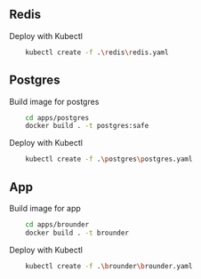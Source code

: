 ## Redis

Deploy with Kubectl
```bash
	kubectl create -f .\redis\redis.yaml
```

## Postgres
Build image for postgres
```bash
	cd apps/postgres
	docker build . -t postgres:safe
```
Deploy with Kubectl
```bash
	kubectl create -f .\postgres\postgres.yaml
```

## App
Build image for app
```bash
	cd apps/brounder
	docker build . -t brounder
```
Deploy with Kubectl
```bash
	kubectl create -f .\brounder\brounder.yaml
```


